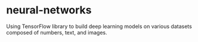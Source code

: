 # neural-networks
Using TensorFlow library to build deep learning models on various datasets composed of numbers, text, and images.
